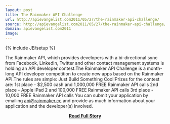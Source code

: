 ```yaml
---
layout: post
title: The Rainmaker API Challenge
url: http://apievangelist.com2011/05/27/the-rainmaker-api-challenge/
source: http://apievangelist.com2011/05/27/the-rainmaker-api-challenge/
domain: apievangelist.com2011
image: 
---
```

{% include JB/setup %}<p>The Rainmaker API, which provides developers with a bi-directional sync from Facebook, LinkedIn, Twitter and other contact management systems is holding an API developer contest.The Rainmaker API Challenge is a month-long API developer competition to create new apps based on the Rainmaker API.The rules are simple: Just Build Something Cool!Prizes for the contest are: 1st place - $2,500 cash and 1,000,000 FREE Rainmaker API calls 2nd place - Apple iPad 2 and 100,000 FREE Rainmaker API calls 3rd place - 10,000 FREE Rainmaker API calls You can submit your application by emailing api@rainmaker.cc and provide as much information about your application and the developer(s) involved.</p>
<center><p><a href="http://apievangelist.com2011/05/27/the-rainmaker-api-challenge/" style='padding:25px; font-sze:18px; font-weight: bold;'>Read Full Story</a></p></center>
